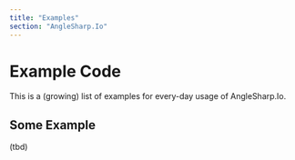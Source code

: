 ```yaml
---
title: "Examples"
section: "AngleSharp.Io"
---
```

# Example Code

This is a (growing) list of examples for every-day usage of AngleSharp.Io.

## Some Example

(tbd)
